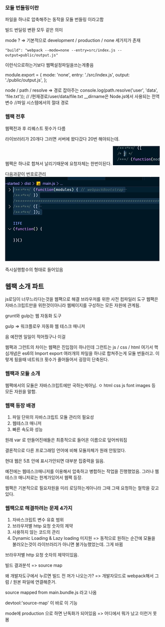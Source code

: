 ### 모듈 번들링이란

파일을 하나로 압축해주는 동작을 모듈 번들링 이라고함

빌드 번딜링 변환 모두 같은 의미

mode ? => 기본적으로 development / production / none 세가지가 존재

    "build": "webpack --mode=none --entry=src/index.js --output=public/output.js"

이런식으로하는거보다 웹팩설정파일을쓰는게좋음

module.export = {
mode: 'none',
entry: './src/index.js',
output: './public/output.js',
};

node / path / resolve => 경로 잡아주는
console.log(path.resolve('user', 'data', 'file.txt')); // /현재경로/user/data/file.txt
\_\_dirname은 Node.js에서 사용되는 전역 변수 //파일 시스템에서의 절대 경로

### 웹팩 전후

웹팩전과 후 리퀘스트 횟수가 다름

라이브러리가 20개다 그러면 서버에 왔다갔다 20번 해야되는데.

웹팩은 하나로 합쳐서 날리기때문에 요청자체는 한번이된다.
![alt text](image.png)

다음과같이 번호로관리
![alt text](image-1.png)

즉시실행함수의 형태로 들어있음

## 웹팩 소개 파트

js로딩이 너무느리다는것을 웹팩으로 해결 
브라우저를 위한 사전 컴파일러 도구 
웹팩은 자바스크립트만을 위한것이아니라 웹페이지를 구성하는 모든 자원에 관계됨. 

grunt와 gulp는 웹 자동화 도구 

gulp => 워크플로우 자동화 웹 테스크 매니저 

음 예전엔 일일이 적어줬구나 이걸 

웹팩과 그런트의 차이는 웹팩은 진입점이 하나인데 그런트는 js / css / html 
여기서 핵심개념은 es6의 Import export 
여러개의 파일을 하나로 합쳐주는게 모듈 번들러고. 이렇게 됬을때 네트워크 횟수가 줄어들어서 굉장히 단축된다. 

### 웹팩과 모듈 소개 

웹팩에서의 모듈은 자바스크립트에만 국하는게아님. ㅇ html css js font images 등 모든 자원을 말함. 


### 웹팩 등장 배경 

1. 파일 단위의 자바스크립트 모듈 관리의 필요성
2. 웹테스크 매니저
3. 빠른 속도와 성능

원래 var 로 만들어진애들은 최종적으로 들어온 이름으로 덮어씌워짐 

결론적으로 다른 프로그래밍 언어에 비해 모듈자체가 원래 안됬었다. 

현대 웹은 5초 안에 표시가안되면 대부분 집중력을 잃음. 

예전에는 웹테스크매니저를 이용해서 압축하고 병합하는 작업을 진행했었음. 
그러나 웹테스크 매니저로는 한계가있어서 웹팩 등장.

웹팩은 기본적으로 필요자원을 미리 로딩하는게아니라 그때 그때 요청하는 철학을 갖고있다.

### 웹팩으로 해결하려는 문제 4가지 

1. 자바스크립트 변수 유효 범위
2. 브라우저별 http 요청 숫자의 제약
3. 사용하지 않는 코드의 관리
4. Dynamic Loading & Lazy loading 미지원
   => 동적으로 원하는 순간에 모듈을 불러오는것이 라이브러리가 아니면 불가능했었는데. 그게 바뀜

브라우저별 http 요청 숫자의 제약이있음. 

빌드 결과분석 => source map 

왜 개발자도구에서 누르면 빌드 전 꺼가 나오는가? => 개발자모드로 webpack해서 그럼 / 원본 파일에 연결해준거. 

source mapped from main.bundle.js 라고 나옴 

devtool:'source-map' 이 바로 이 기능 

mode에 production 으로 하면 난독화가 되어있음 => 어디에서 뭐가 났고 이런거 못봄



